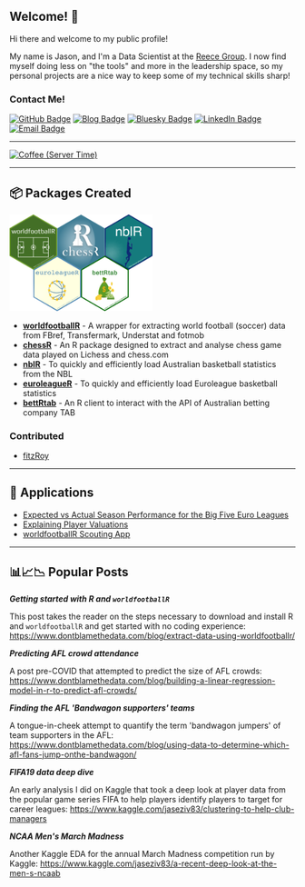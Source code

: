 ## Welcome! 👋

Hi there and welcome to my public profile!

My name is Jason, and I'm a Data Scientist at the [Reece Group](https://group.reece.com/au). I now find myself doing less on "the tools" and more in the leadership space, so my personal projects are a nice way to keep some of my technical skills sharp!

### Contact Me!

[![GitHub Badge](https://img.shields.io/badge/GitHub-100000?style=for-the-badge&logo=github&logoColor=white)](https://github.com/eddwebster)
[![Blog Badge](https://img.shields.io/badge/dontblamethedata.com-f2d49d?style=for-the-badge&logo=blogger&logoColor=white)](https://www.dontblamethedata.com/)
[![Bluesky Badge](https://img.shields.io/badge/Bluesky-0285FF?logo=bluesky&logoColor=fff&style=for-the-badge)](https://bsky.app/profile/jaseziv.bsky.social)
[![LinkedIn Badge](https://img.shields.io/badge/LinkedIn-0077B5?style=for-the-badge&logo=linkedin&logoColor=white)](https://www.linkedin.com/in/jason-zivkovic-4a0a1926/)
[![Email Badge](https://img.shields.io/badge/Gmail-D14836?style=for-the-badge&logo=gmail&logoColor=white)](mailto:jaseziv83@gmail.com)


***

<a href="https://www.buymeacoffee.com/jaseziv83A" target="_blank"><img src="https://cdn.buymeacoffee.com/buttons/default-orange.png" alt="Coffee (Server Time)" height="41" width="174"></a>


***

## 📦 Packages Created

<img src='https://github.com/JaseZiv/JaseZiv/blob/main/hexwall.png?raw=true' width="50%" min-width="100px" />

* [**worldfootballR**](https://jaseziv.github.io/worldfootballR/) - A wrapper for extracting world football (soccer) data from FBref, Transfermark, Understat and fotmob
* [**chessR**](https://jaseziv.github.io/chessR/index.html) - An R package designed to extract and analyse chess game data played on Lichess and chess.com
* [**nblR**](https://jaseziv.github.io/nblR/) - To quickly and efficiently load Australian basketball statistics from the NBL
* [**euroleagueR**](https://jaseziv.github.io/euroleagueR/) - To quickly and efficiently load Euroleague basketball statistics
* [**bettRtab**](https://jaseziv.github.io/bettRtab/) - An R client to interact with the API of Australian betting company TAB



### Contributed

* [fitzRoy](https://github.com/jimmyday12/fitzRoy)

***

## 📱 Applications

* [Expected vs Actual Season Performance for the Big Five Euro Leagues](https://xg-performance-app.herokuapp.com/)
* [Explaining Player Valuations](https://explaining-player-valuations.herokuapp.com/)
* [worldfootballR Scouting App](https://worldfootballr-scout.herokuapp.com/)

***


## 📊📈📉 Popular Posts

***Getting started with R and `worldfootballR`***

This post takes the reader on the steps necessary to download and install R and `worldfootballR` and get started with no coding experience:
https://www.dontblamethedata.com/blog/extract-data-using-worldfootballr/

***Predicting AFL crowd attendance***

A post pre-COVID that attempted to predict the size of AFL crowds:
https://www.dontblamethedata.com/blog/building-a-linear-regression-model-in-r-to-predict-afl-crowds/

***Finding the AFL 'Bandwagon supporters' teams***

A tongue-in-cheek attempt to quantify the term 'bandwagon jumpers' of team supporters in the AFL:
https://www.dontblamethedata.com/blog/using-data-to-determine-which-afl-fans-jump-onthe-bandwagon/

***FIFA19 data deep dive***

An early analysis I did on Kaggle that took a deep look at player data from the popular game series FIFA to help players identify players to target for career leagues:
https://www.kaggle.com/jaseziv83/clustering-to-help-club-managers

***NCAA Men's March Madness***

Another Kaggle EDA for the annual March Madness competition run by Kaggle:
https://www.kaggle.com/jaseziv83/a-recent-deep-look-at-the-men-s-ncaab


<!--
**JaseZiv/JaseZiv** is a ✨ _special_ ✨ repository because its `README.md` (this file) appears on your GitHub profile.

Here are some ideas to get you started:

- 🔭 I’m currently working on ...
- 🌱 I’m currently learning ...
- 👯 I’m looking to collaborate on ...
- 🤔 I’m looking for help with ...
- 💬 Ask me about ...
- 📫 How to reach me: ...
- 😄 Pronouns: ...
- ⚡ Fun fact: ...
-->
